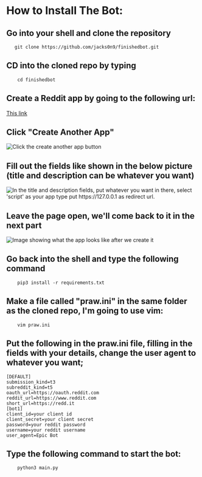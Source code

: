 # How to Install The Bot:

##  Go into your shell and clone the repository
       git clone https://github.com/jacks0n9/finishedbot.git
## CD into the cloned repo by typing
        cd finishedbot
## Create a Reddit app by going to the following url:
[This link](https://reddit.com/prefs/apps)
## Click "Create Another App"
![Click the create another app button](https://raw.githubusercontent.com/milodogexists/epickarmabot/master/4.png)
## Fill out the fields like shown in the below picture (title and description can be whatever you want)
![In the title and description fields, put whatever you want in there, select 'script' as your app type put https://127.0.0.1 as redirect url.](https://raw.githubusercontent.com/milodogexists/epickarmabot/master/5.png)
## Leave the page open, we'll come back to it in the next part
![Image showing what the app looks like after we create it](https://raw.githubusercontent.com/milodogexists/epickarmabot/master/6.png)
## Go back into the shell and type the following command
        pip3 install -r requirements.txt
## Make a file called "praw.ini" in the same folder as the cloned repo, I'm going to use vim:
        vim praw.ini
## Put the following in the praw.ini file, filling in the fields with your details, change the user agent to whatever you want;
```
[DEFAULT]
submission_kind=t3
subreddit_kind=t5
oauth_url=https://oauth.reddit.com
reddit_url=https://www.reddit.com
short_url=https://redd.it
[bot1]
client_id=your client id
client_secret=your client secret
password=your reddit password
username=your reddit username
user_agent=Epic Bot
```
## Type the following command to start the bot:
        python3 main.py
